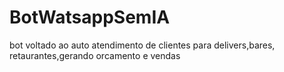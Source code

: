 # BotWatsappSemIA
bot voltado ao auto atendimento de clientes para delivers,bares, retaurantes,gerando orcamento e vendas
